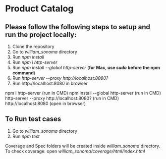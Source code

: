 # Product Catalog

## Please follow the following steps to setup and run the project locally:

1. Clone the repository
2. Go to _william_sonoma_ directory
3. Run _npm install_
4. Run _npm i http-server_
5. Run _npm install --global http-server_ (**for Mac, use _sudo_ before the npm command**)
6. Run _http-server --proxy http://localhost:8080?_
7. Run http://localhost:8080 in browser

npm i http-server (run in CMD)
npm install --global http-server (run in CMD)
http-server --proxy http://localhost:8080? (run in CMD)
http://localhost:8080 (open in browser)


## To Run test cases
1. Go to _william_sonoma_ directory
2. Run _npm test_


Coverage and Spec folders will be created inside _william_sonoma_ directory.\
To check coverage: open _william_sonoma/coverage/html/index.html_
